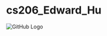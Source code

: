# cs206_Edward_Hu
![GitHub Logo](https://github.githubassets.com/images/modules/logos_page/GitHub-Mark.png)


